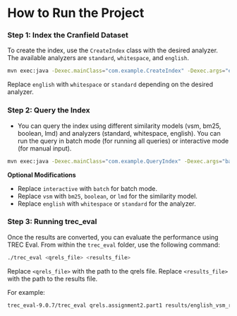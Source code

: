 # How to Run the Project

### Step 1: Index the Cranfield Dataset

To create the index, use the `CreateIndex` class with the desired analyzer. The available analyzers are `standard`, `whitespace`, and `english`.

```bash
mvn exec:java -Dexec.mainClass="com.example.CreateIndex" -Dexec.args="english"
```
Replace `english` with `whitespace` or `standard` depending on the desired analyzer.


### Step 2: Query the Index
- You can query the index using different similarity models (vsm, bm25, boolean, lmd) and analyzers (standard, whitespace, english). You can run the query in batch mode (for running all queries) or interactive mode (for manual input).

```bash
mvn exec:java -Dexec.mainClass="com.example.QueryIndex" -Dexec.args="batch vsm english"
```
**Optional Modifications**
- Replace `interactive` with `batch` for batch mode. 
- Replace `vsm` with `bm25`, `boolean`, or `lmd` for the similarity model.
- Replace `english` with `whitespace` or `standard` for the analyzer.

### Step 3: Running trec_eval
Once the results are converted, you can evaluate the performance using TREC Eval. From within the `trec_eval` folder, use the following command:
```bash
./trec_eval <qrels_file> <results_file>
```
Replace `<qrels_file>` with the path to the qrels file.
Replace `<results_file>` with the path to the results file.

For example:
```bash
trec_eval-9.0.7/trec_eval qrels.assignment2.part1 results/english_vsm_results.txt
```